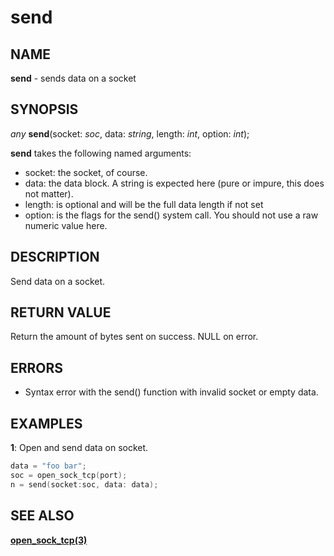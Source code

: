 # send

## NAME

**send** - sends data on a socket

## SYNOPSIS

*any* **send**(socket: *soc*, data: *string*, length: *int*, option: *int*);

**send** takes the following named arguments:
- socket: the socket, of course.
- data: the data block. A string is expected here (pure or impure, this does not matter).
- length: is optional and will be the full data length if not set
- option: is the flags for the send() system call. You should not use a raw numeric value here.

## DESCRIPTION

Send data on a socket.

## RETURN VALUE

Return the amount of bytes sent on success. NULL on error.

## ERRORS

- Syntax error with the send() function with invalid socket or empty data.
 
## EXAMPLES

**1**: Open and send data on socket.
```cpp
data = "foo bar";
soc = open_sock_tcp(port);
n = send(socket:soc, data: data);

```

## SEE ALSO

**[open_sock_tcp(3)](open_sock_tcp.md)**
